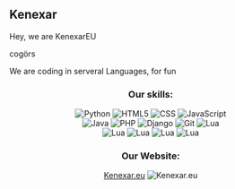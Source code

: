 ## Kenexar
<p>Hey, we are KenexarEU</p> cogörs

<p> We are coding in serveral Languages, for fun</p>

<div align = "center"> 

  ### Our skills:
  <img alt="Python" src="https://img.shields.io/badge/Python-3776AB?style=for-the-badge&logo=python&logoColor=white">
  <img alt="HTML5" src="https://img.shields.io/badge/HTML5-E34F26?style=for-the-badge&logo=html5&logoColor=white">
  <img alt="CSS" src="https://img.shields.io/badge/CSS-1572B6?&style=for-the-badge&logo=css3&logoColor=white">
  <img alt="JavaScript" src="https://img.shields.io/badge/JavaScript-F7DF1E?style=for-the-badge&logo=javascript&logoColor=black">
  <br>
  <img alt="Java" src="https://img.shields.io/badge/Java-ED8B00?style=for-the-badge&logo=java&logoColor=white">
  <img alt="PHP" src="https://img.shields.io/badge/PHP-777BB4?style=for-the-badge&logo=php&logoColor=white">
  <img alt="Django" src="https://img.shields.io/badge/Django-092E20?style=for-the-badge&logo=django&logoColor=green">
  <img alt="Git" src="https://img.shields.io/badge/Git-F05032?style=for-the-badge&logo=git&logoColor=white">
  <img alt="Lua" src="https://img.shields.io/badge/Lua-2C2D72?style=for-the-badge&logo=lua&logoColor=blue">
  <br>
  <img alt="Lua" src="https://img.shields.io/badge/MySql-4479A1?style=for-the-badge&logo=mysql&logoColor=white">
  <img alt="Lua" src="https://img.shields.io/badge/Bash-4EAA25?style=for-the-badge&logo=gnubash&logoColor=white">
  <img alt="Lua" src="https://img.shields.io/badge/Linux-FCC624?style=for-the-badge&logo=linux&logoColor=white">
  <img alt="Lua" src="https://img.shields.io/badge/Docker-2496ED?style=for-the-badge&logo=docker&logoColor=blue">
  
  
  ### Our Website:
  <a href="https://kenexar.eu">Kenexar.eu</a>
  <img alt="Kenexar.eu" src="https://img.shields.io/website?down_color=lightgrey&down_message=offline&style=flat-square&up_color=green&up_message=online&url=https%3A%2F%2Fkenexar.eu">
</div>
